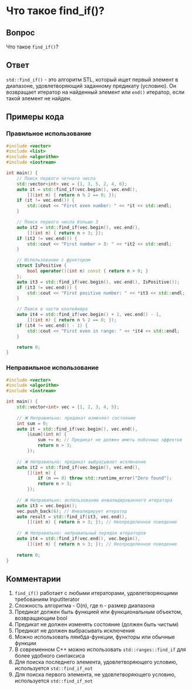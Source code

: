 # Что такое find_if()?

## Вопрос
Что такое `find_if()`?

## Ответ
`std::find_if()` - это алгоритм STL, который ищет первый элемент в диапазоне, удовлетворяющий заданному предикату (условию). Он возвращает итератор на найденный элемент или `end()` итератор, если такой элемент не найден.

## Примеры кода

### Правильное использование
```cpp
#include <vector>
#include <list>
#include <algorithm>
#include <iostream>

int main() {
    // Поиск первого четного числа
    std::vector<int> vec = {1, 3, 5, 2, 4, 6};
    auto it = std::find_if(vec.begin(), vec.end(), 
        [](int n) { return n % 2 == 0; });
    if (it != vec.end()) {
        std::cout << "First even number: " << *it << std::endl;
    }

    // Поиск первого числа больше 3
    auto it2 = std::find_if(vec.begin(), vec.end(), 
        [](int n) { return n > 3; });
    if (it2 != vec.end()) {
        std::cout << "First number > 3: " << *it2 << std::endl;
    }

    // Использование с функтором
    struct IsPositive {
        bool operator()(int n) const { return n > 0; }
    };
    auto it3 = std::find_if(vec.begin(), vec.end(), IsPositive());
    if (it3 != vec.end()) {
        std::cout << "First positive number: " << *it3 << std::endl;
    }

    // Поиск в части контейнера
    auto it4 = std::find_if(vec.begin() + 1, vec.end() - 1,
        [](int n) { return n % 2 == 0; });
    if (it4 != vec.end() - 1) {
        std::cout << "First even in range: " << *it4 << std::endl;
    }

    return 0;
}
```

### Неправильное использование
```cpp
#include <vector>
#include <algorithm>
#include <iostream>

int main() {
    std::vector<int> vec = {1, 2, 3, 4, 5};
    
    // ❌ Неправильно: предикат изменяет состояние
    int sum = 0;
    auto it = std::find_if(vec.begin(), vec.end(),
        [&sum](int n) { 
            sum += n; // Предикат не должен иметь побочных эффектов
            return n > 3; 
        });
    
    // ❌ Неправильно: предикат выбрасывает исключение
    auto it2 = std::find_if(vec.begin(), vec.end(),
        [](int n) { 
            if (n == 0) throw std::runtime_error("Zero found");
            return n > 3; 
        });
    
    // ❌ Неправильно: использование инвалидированного итератора
    auto it3 = vec.begin();
    vec.push_back(6); // Инвалидирует итератор
    auto result = std::find_if(it3, vec.end(),
        [](int n) { return n > 3; }); // Неопределенное поведение
    
    // ❌ Неправильно: неправильный порядок итераторов
    auto it4 = std::find_if(vec.end(), vec.begin(),
        [](int n) { return n > 3; }); // Неопределенное поведение
    
    return 0;
}
```

## Комментарии
1. `find_if()` работает с любыми итераторами, удовлетворяющими требованиям InputIterator
2. Сложность алгоритма - O(n), где n - размер диапазона
3. Предикат должен быть функцией или функциональным объектом, возвращающим bool
4. Предикат не должен изменять состояние (должен быть чистым)
5. Предикат не должен выбрасывать исключения
6. Можно использовать лямбда-функции, функторы или обычные функции
7. В современном C++ можно использовать `std::ranges::find_if` для более удобного синтаксиса
8. Для поиска последнего элемента, удовлетворяющего условию, используется `std::find_if_not`
9. Для поиска первого элемента, не удовлетворяющего условию, используется `std::find_if_not` 